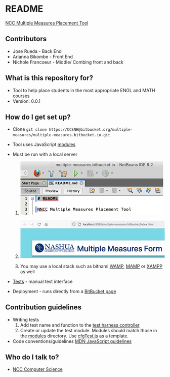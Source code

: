 # README

[NCC Multiple Measures Placement Tool](https://multiple-measures.bitbucket.io/)

## Contributors

* Jose Rueda - Back End
* Arianna Bikombe - Front End
* Nichole Francoeur - Middle/ Combing front and back

## What is this repository for?

* Tool to help place students in the most appropriate ENGL and MATH courses
* Version: 0.0.1

## How do I get set up?

* Clone `git clone https://CCSNH@bitbucket.org/multiple-measures/multiple-measures.bitbucket.io.git`
* Tool uses JavaScript [modules](https://developer.mozilla.org/en-US/docs/Web/JavaScript/Guide/Modules "MDN JavaScript modules")
* Must be run with a local server  

  1. ![NetBeans Run](docs/images/run.png "Click the Run button")  

  1. ![localhost](docs/images/url.png "URL")  

  1. You may use a local stack such as bitnami [WAMP](https://bitnami.com/stack/wamp/installer), [MAMP](https://bitnami.com/stack/mamp/installer) or [XAMPP](https://www.apachefriends.org/index.html) as well  

* [Tests](test.html "Test harness") - manual test interface
* Deployment - runs directly from a [BitBucket page](https://multiple-measures.bitbucket.io/)

## Contribution guidelines

* Writing tests
    1. Add test name and function to the [test harness controller](tests/index.js)
    1. Create or update the test module. Modules should match those in the [modules](modules) directory. Use [cfgTest.js](tests/modules/cfgTests.js) as a template.
* Code conventions/guidelines [MDN JavaScript guidelines](https://developer.mozilla.org/en-US/docs/MDN/Guidelines/Code_guidelines/JavaScript)

## Who do I talk to?

* [NCC Computer Science](https://nashuacc.edu/contact-us/faculty-staff)
